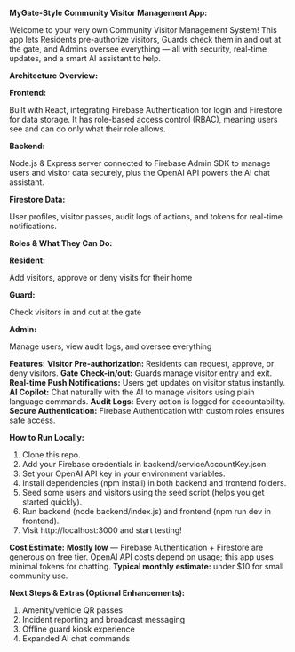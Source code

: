 **MyGate-Style Community Visitor Management App:**

Welcome to your very own Community Visitor Management System! This app lets Residents pre-authorize visitors, Guards check them in and out at the gate, and Admins oversee everything — all with security, real-time updates, and a smart AI assistant to help.

**Architecture Overview:**

**Frontend:** 

Built with React, integrating Firebase Authentication for login and Firestore for data storage. It has role-based access control (RBAC), meaning users see and can do only what their role allows.

**Backend:**

Node.js & Express server connected to Firebase Admin SDK to manage users and visitor data securely, plus the OpenAI API powers the AI chat assistant.

**Firestore Data:** 

User profiles, visitor passes, audit logs of actions, and tokens for real-time notifications.

**Roles & What They Can Do:**

**Resident:**	

Add visitors, approve or deny visits for their home

**Guard:**   

Check visitors in and out at the gate

**Admin:** 	

Manage users, view audit logs, and oversee everything


**Features:**
**Visitor Pre-authorization:** Residents can request, approve, or deny visitors.
**Gate Check-in/out:** Guards manage visitor entry and exit.
**Real-time Push Notifications:** Users get updates on visitor status instantly.
**AI Copilot:** Chat naturally with the AI to manage visitors using plain language commands.
**Audit Logs:** Every action is logged for accountability.
**Secure Authentication:** Firebase Authentication with custom roles ensures safe access.

**How to Run Locally:**
1. Clone this repo.
2. Add your Firebase credentials in backend/serviceAccountKey.json.
3. Set your OpenAI API key in your environment variables.
4. Install dependencies (npm install) in both backend and frontend folders.
5. Seed some users and visitors using the seed script (helps you get started quickly).
6. Run backend (node backend/index.js) and frontend (npm run dev in frontend).
7. Visit http://localhost:3000 and start testing!

**Cost Estimate:**
**Mostly low** — Firebase Authentication + Firestore are generous on free tier.
OpenAI API costs depend on usage; this app uses minimal tokens for chatting.
**Typical monthly estimate:** under $10 for small community use.


**Next Steps & Extras (Optional Enhancements):**
1. Amenity/vehicle QR passes
2. Incident reporting and broadcast messaging
3. Offline guard kiosk experience
4. Expanded AI chat commands
